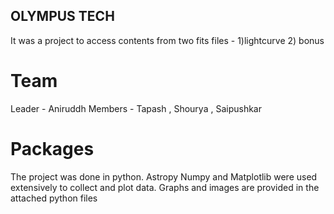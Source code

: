## OLYMPUS TECH

It was a project to access contents from two fits files - 1)lightcurve 2) bonus 

# Team
Leader - Aniruddh
Members - Tapash , Shourya , Saipushkar

# Packages
The project was done in python.
Astropy Numpy and Matplotlib were used extensively to collect and plot data. 
Graphs and images are provided in the attached python files
